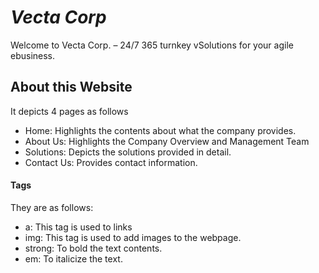 # _Vecta Corp_
Welcome to Vecta Corp. – 24/7 365 turnkey vSolutions for your agile ebusiness.


## About this Website
 It depicts 4 pages as follows
- Home: Highlights the contents about what the company provides.
- About Us: Highlights the Company Overview and Management Team
- Solutions: Depicts the solutions provided in detail.
- Contact Us: Provides contact information.

#### Tags 
They are as follows:
- a: This tag is used to links
- img: This tag is used to add images to the webpage.
- strong: To bold the text contents.
- em: To italicize the text.


